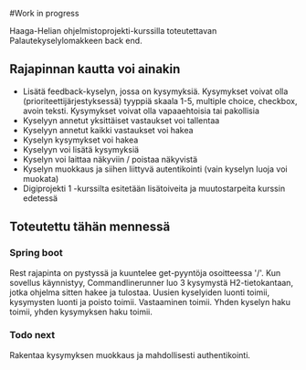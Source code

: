#Work in progress

Haaga-Helian ohjelmistoprojekti-kurssilla toteutettavan Palautekyselylomakkeen back end. 

## Rajapinnan kautta voi ainakin
* Lisätä feedback-kyselyn, jossa on kysymyksiä. Kysymykset voivat olla (prioriteettijärjestyksessä) tyyppiä skaala 1-5, multiple choice, checkbox, avoin teksti. Kysymykset voivat olla vapaaehtoisia tai pakollisia
* Kyselyyn annetut yksittäiset vastaukset voi tallentaa
* Kyselyyn annetut kaikki vastaukset voi hakea
* Kyselyn kysymykset voi hakea
* Kyselyyn voi lisätä kysymyksiä
* Kyselyn voi laittaa näkyviin / poistaa näkyvistä
* Kyselyn muokkaus ja siihen liittyvä autentikointi (vain kyselyn luoja voi muokata)
* Digiprojekti 1 -kurssilta esitetään lisätoiveita ja muutostarpeita kurssin edetessä

## Toteutettu tähän mennessä

### Spring boot

Rest rajapinta on pystyssä ja kuuntelee get-pyyntöja osoitteessa '/'. Kun sovellus käynnistyy, Commandlinerunner luo 3 kysymystä H2-tietokantaan, jotka ohjelma sitten hakee ja tulostaa. Uusien kyselyiden luonti toimii, kysymysten luonti ja poisto toimii. Vastaaminen toimii. Yhden kyselyn haku toimii, yhden kysymyksen haku toimii.

### Todo next

Rakentaa kysymyksen muokkaus ja mahdollisesti authentikointi.
